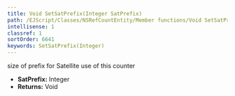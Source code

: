 ```yaml
---
title: Void SetSatPrefix(Integer SatPrefix)
path: /EJScript/Classes/NSRefCountEntity/Member functions/Void SetSatPrefix(Integer p_0)
intellisense: 1
classref: 1
sortOrder: 6641
keywords: SetSatPrefix(Integer)
---
```



size of prefix for Satellite use of this counter



* **SatPrefix:** Integer
* **Returns:** Void


